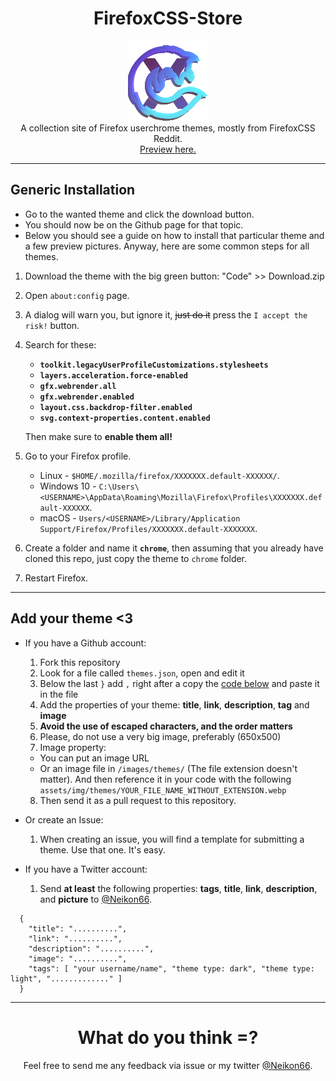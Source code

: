 <h1 align="center">FirefoxCSS-Store</h1>
<p align="center">
<img src="images/icon.png"><br>
A collection site of Firefox userchrome themes, mostly from FirefoxCSS Reddit.<br><a href="https://firefoxcss-store.github.io/">Preview here.</a></p>

---

## Generic Installation

+ Go to the wanted theme and click the download button.
+ You should now be on the Github page for that topic.
+ Below you should see a guide on how to install that particular theme and a few preview pictures. Anyway, here are some common steps for all themes.

1. Download the theme with the big green button: "Code" >> Download.zip
2. Open `about:config` page.
3. A dialog will warn you, but ignore it, ~~just do it~~ press the `I accept the risk!` button.
4. Search for these:

	+ **`toolkit.legacyUserProfileCustomizations.stylesheets`**
	+ **`layers.acceleration.force-enabled`**
	+ **`gfx.webrender.all`**
	+ **`gfx.webrender.enabled`**
	+ **`layout.css.backdrop-filter.enabled`**
	+ **`svg.context-properties.content.enabled`**

	Then make sure to **enable them all!**

5. Go to your Firefox profile.

	+ Linux - `$HOME/.mozilla/firefox/XXXXXXX.default-XXXXXX/`.
	+ Windows 10 - `C:\Users\<USERNAME>\AppData\Roaming\Mozilla\Firefox\Profiles\XXXXXXX.default-XXXXXX`.
	+ macOS - `Users/<USERNAME>/Library/Application Support/Firefox/Profiles/XXXXXXX.default-XXXXXXX`.

6. Create a folder and name it **`chrome`**, then assuming that you already have cloned this repo, just copy the theme to `chrome` folder.
7. Restart Firefox.

---

## Add your theme <3

+ If you have a Github account:
  1. Fork this repository
  2. Look for a file called `themes.json`, open and edit it
  3. Below the last `}` add `,` right after a copy the [code below](#code) and paste it in the file
  4. Add the properties of your theme: **title**, **link**, **description**, **tag** and **image**
  5. **Avoid the use of escaped characters, and the order matters**
  6. Please, do not use a very big image, preferably (650x500)
  7. Image property:
    - You can put an image URL
    - Or an image file in `/images/themes/` (The file extension doesn't matter). And then reference it in your code with the following `assets/img/themes/YOUR_FILE_NAME_WITHOUT_EXTENSION.webp`
  8. Then send it as a pull request to this repository.

+ Or create an Issue:
  1. When creating an issue, you will find a template for submitting a theme. Use that one. It's easy.

+ If you have a Twitter account:
  1. Send **at least** the following properties: **tags**, **title**, **link**, **description**, and **picture** to [@Neikon66](https://twitter.com/Neikon66). 

```
  {
    "title": "..........",
    "link": "..........",
    "description": "..........",
    "image": "..........",
    "tags": [ "your username/name", "theme type: dark", "theme type: light", "............." ]
  }
```

---

<h1 align="center">What do you think =?</h1>

<p align="center">Feel free to send me any feedback via issue or my twitter <a href="https://twitter.com/Neikon66">@Neikon66</a>.</p>

